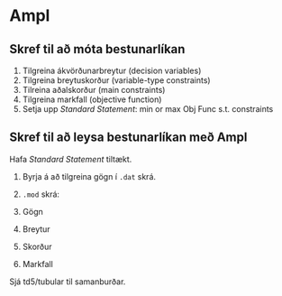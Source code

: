 # Ampl

## Skref til að móta bestunarlíkan

1. Tilgreina ákvörðunarbreytur (decision variables)
2. Tilgreina breytuskorður (variable-type constraints)
3. Tilreina aðalskorður (main constraints)
4. Tilgreina markfall (objective function)
5. Setja upp _Standard Statement_:
    min or max  Obj Func
    s.t.        constraints

## Skref til að leysa bestunarlíkan með Ampl

Hafa _Standard Statement_ tiltækt.

1. Byrja á að tilgreina gögn í `.dat` skrá.
2. `.mod` skrá:

  1. Gögn
  2. Breytur
  3. Skorður
  4. Markfall

Sjá td5/tubular til samanburðar.

